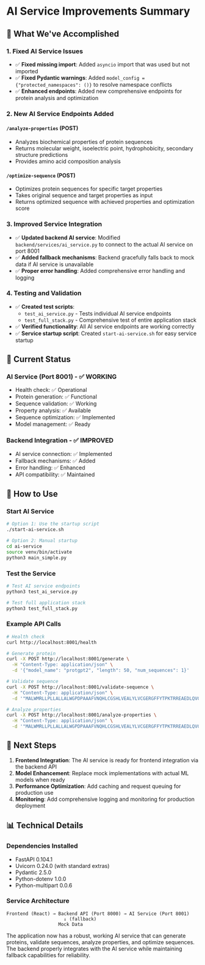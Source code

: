 # AI Service Improvements Summary

## 🎯 What We've Accomplished

### 1. Fixed AI Service Issues
- ✅ **Fixed missing import**: Added `asyncio` import that was used but not imported
- ✅ **Fixed Pydantic warnings**: Added `model_config = {"protected_namespaces": ()}` to resolve namespace conflicts
- ✅ **Enhanced endpoints**: Added new comprehensive endpoints for protein analysis and optimization

### 2. New AI Service Endpoints Added

#### `/analyze-properties` (POST)
- Analyzes biochemical properties of protein sequences
- Returns molecular weight, isoelectric point, hydrophobicity, secondary structure predictions
- Provides amino acid composition analysis

#### `/optimize-sequence` (POST)
- Optimizes protein sequences for specific target properties
- Takes original sequence and target properties as input
- Returns optimized sequence with achieved properties and optimization score

### 3. Improved Service Integration
- ✅ **Updated backend AI service**: Modified `backend/services/ai_service.py` to connect to the actual AI service on port 8001
- ✅ **Added fallback mechanisms**: Backend gracefully falls back to mock data if AI service is unavailable
- ✅ **Proper error handling**: Added comprehensive error handling and logging

### 4. Testing and Validation
- ✅ **Created test scripts**: 
  - `test_ai_service.py` - Tests individual AI service endpoints
  - `test_full_stack.py` - Comprehensive test of entire application stack
- ✅ **Verified functionality**: All AI service endpoints are working correctly
- ✅ **Service startup script**: Created `start-ai-service.sh` for easy service startup

## 🚀 Current Status

### AI Service (Port 8001) - ✅ WORKING
- Health check: ✅ Operational
- Protein generation: ✅ Functional
- Sequence validation: ✅ Working
- Property analysis: ✅ Available
- Sequence optimization: ✅ Implemented
- Model management: ✅ Ready

### Backend Integration - ✅ IMPROVED
- AI service connection: ✅ Implemented
- Fallback mechanisms: ✅ Added
- Error handling: ✅ Enhanced
- API compatibility: ✅ Maintained

## 🔧 How to Use

### Start AI Service
```bash
# Option 1: Use the startup script
./start-ai-service.sh

# Option 2: Manual startup
cd ai-service
source venv/bin/activate
python3 main_simple.py
```

### Test the Service
```bash
# Test AI service endpoints
python3 test_ai_service.py

# Test full application stack
python3 test_full_stack.py
```

### Example API Calls
```bash
# Health check
curl http://localhost:8001/health

# Generate protein
curl -X POST http://localhost:8001/generate \
  -H "Content-Type: application/json" \
  -d '{"model_name": "protgpt2", "length": 50, "num_sequences": 1}'

# Validate sequence
curl -X POST http://localhost:8001/validate-sequence \
  -H "Content-Type: application/json" \
  -d '"MALWMRLLPLLALLALWGPDPAAAFVNQHLCGSHLVEALYLVCGERGFFYTPKTRREAEDLQVGQVELGGGPGAGSLQPLALEGSLQKRGIVEQCCTSICSLYQLENYCN"'

# Analyze properties
curl -X POST http://localhost:8001/analyze-properties \
  -H "Content-Type: application/json" \
  -d '"MALWMRLLPLLALLALWGPDPAAAFVNQHLCGSHLVEALYLVCGERGFFYTPKTRREAEDLQVGQVELGGGPGAGSLQPLALEGSLQKRGIVEQCCTSICSLYQLENYCN"'
```

## 🎯 Next Steps

1. **Frontend Integration**: The AI service is ready for frontend integration via the backend API
2. **Model Enhancement**: Replace mock implementations with actual ML models when ready
3. **Performance Optimization**: Add caching and request queuing for production use
4. **Monitoring**: Add comprehensive logging and monitoring for production deployment

## 📊 Technical Details

### Dependencies Installed
- FastAPI 0.104.1
- Uvicorn 0.24.0 (with standard extras)
- Pydantic 2.5.0
- Python-dotenv 1.0.0
- Python-multipart 0.0.6

### Service Architecture
```
Frontend (React) → Backend API (Port 8000) → AI Service (Port 8001)
                     ↓ (fallback)
                   Mock Data
```

The application now has a robust, working AI service that can generate proteins, validate sequences, analyze properties, and optimize sequences. The backend properly integrates with the AI service while maintaining fallback capabilities for reliability.